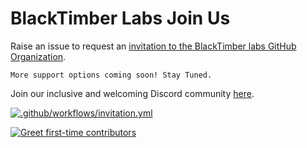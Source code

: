 # BlackTimber Labs Join Us

Raise an issue to request an [invitation to the BlackTimber labs GitHub Organization](https://github.com/BlackTimber-Labs/join-us/issues/new?assignees=RITEKROUNAK&labels=invitation&template=invitation.yml&title=Looking+forward+to+get+involved+and+contribute+to+the+community+%F0%9F%8E%89).

`More support options coming soon! Stay Tuned.`

Join our inclusive and welcoming Discord community [here](https://discord.gg/up4JGVbZ8G).

[![.github/workflows/invitation.yml](https://github.com/BlackTimber-Labs/join-us/actions/workflows/invitation.yml/badge.svg)](https://github.com/BlackTimber-Labs/join-us/actions/workflows/invitation.yml)

[![Greet first-time contributors](https://github.com/BlackTimber-Labs/join-us/actions/workflows/greetings.yml/badge.svg)](https://github.com/BlackTimber-Labs/join-us/actions/workflows/greetings.yml)

